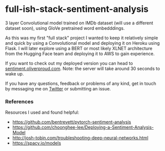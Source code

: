 # full-ish-stack-sentiment-analysis

3 layer Convolutional model trained on IMDb dataset (will use a different dataset soon), using GloVe pretrained word embedddings.

As this was my first "full stack" project I wanted to keep it relatively simple and quick by using a Convolutional model and deploying it on Heroku using Flask. I will later explore using a BERT or most likely XLNET architecture from the Hugging Face team and deploying it to AWS to gain experience.

If you want to check out my deployed version you can head to [sentiment.oliverproud.com](http://sentiment.oliverproud.com). Note: the server will take around 30 seconds to wake up. 

If you have any questions, feedback or problems of any kind, get in touch by messaging me on [Twitter](https://twitter.com/oliverwproud) or submitting an issue.

### References

Resources I used and found helpful: 

- <https://github.com/bentrevett/pytorch-sentiment-analysis>
- <https://github.com/choonghee-lee/Deploying-a-Sentiment-Analysis-Model>
- <http://josh-tobin.com/troubleshooting-deep-neural-networks.html>
- <https://spacy.io/models>
